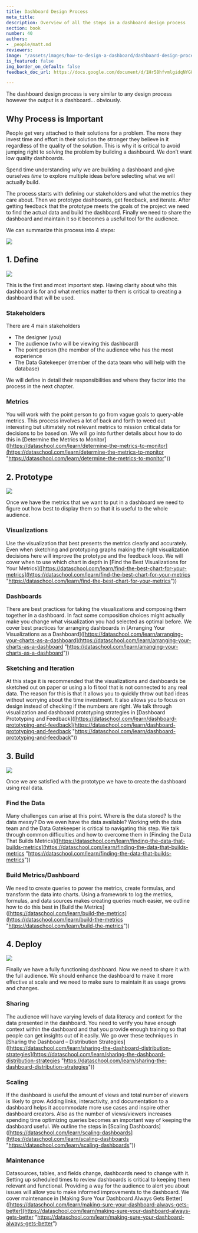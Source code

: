 ```yaml
---
title: Dashboard Design Process
meta_title: 
description: Overview of all the steps in a dashboard design process
section: book
number: 40
authors:
- _people/matt.md
reviewers: 
image: "/assets/images/how-to-design-a-dashboard/dashboard-design-process/dash-design-process-overview.jpg"
is_featured: false
img_border_on_default: false
feedback_doc_url: https://docs.google.com/document/d/1Hr58hfvmlgidqNYG8E-vwTid2lQwbXi8621lsktysH0/edit?usp=sharing

---
```

The dashboard design process is very similar to any design process however the output is a dashboard… obviously.

## Why Process is Important

People get very attached to their solutions for a problem. The more they invest time and effort in their solution the stronger they believe in it regardless of the quality of the solution. This is why it is critical to avoid jumping right to solving the problem by building a dashboard. We don’t want low quality dashboards.

Spend time understanding _why_ we are building a dashboard and give ourselves _time_ to explore multiple ideas before selecting what we will actually build.

The process starts with defining our stakeholders and what the metrics they care about. Then we prototype dashboards, get feedback, and iterate. After getting feedback that the prototype meets the goals of the project we need to find the actual data and build the dashboard. Finally we need to share the dashboard and maintain it so it becomes a useful tool for the audience.

We can summarize this process into 4 steps:

![](/assets/images/how-to-design-a-dashboard/dashboard-design-process/dash-design-process-overview.jpg)

## 1. Define

![](/assets/images/how-to-design-a-dashboard/dashboard-design-process/dash-design-define-audience.jpg)

This is the first and most important step. Having clarity about who this dashboard is for and what metrics matter to them is critical to creating a dashboard that will be used.

### Stakeholders

There are 4 main stakeholders

*   The designer (you)
*   The audience (who will be viewing this dashboard)
*   The point person (the member of the audience who has the most experience
*   The Data Gatekeeper (member of the data team who will help with the database)

We will define in detail their responsibilities and where they factor into the process in the next chapter.

### Metrics

You will work with the point person to go from vague goals to query-able metrics. This process involves a lot of back and forth to weed out interesting but ultimately not relevant metrics to mission critical data for decisions to be based on. We will go into further details about how to do this in [Determine the Metrics to Monitor]([https://dataschool.com/learn/determine-the-metrics-to-monitor](https://dataschool.com/learn/determine-the-metrics-to-monitor "https://dataschool.com/learn/determine-the-metrics-to-monitor"))

## 2. Prototype

![](/assets/images/how-to-design-a-dashboard/dashboard-design-process/dash-design-prototype.jpg)

Once we have the metrics that we want to put in a dashboard we need to figure out how best to display them so that it is useful to the whole audience.

### Visualizations

Use the visualization that best presents the metrics clearly and accurately. Even when sketching and prototyping graphs making the right visualization decisions here will improve the prototype and the feedback loop. We will cover when to use which chart in depth in [Find the Best Visualizations for Your Metrics]([https://dataschool.com/learn/find-the-best-chart-for-your-metrics](https://dataschool.com/learn/find-the-best-chart-for-your-metrics "https://dataschool.com/learn/find-the-best-chart-for-your-metrics"))

### Dashboards

There are best practices for taking the visualizations and composing them together in a dashboard. In fact some composition choices might actually make you change what visualization you had selected as optimal before. We cover best practices for arranging dashboards in [Arranging Your Visualizations as a Dashboard\]([https://dataschool.com/learn/arranging-your-charts-as-a-dashboard](https://dataschool.com/learn/arranging-your-charts-as-a-dashboard "https://dataschool.com/learn/arranging-your-charts-as-a-dashboard"))

### Sketching and Iteration

At this stage it is recommended that the visualizations and dashboards be sketched out on paper or using a lo fi tool that is not connected to any real data. The reason for this is that it allows you to quickly throw out bad ideas without worrying about the time investment. It also allows you to focus on design instead of checking if the numbers are right. We talk through visualization and dashboard prototyping strategies in [Dashboard Prototyping and Feedback\]([https://dataschool.com/learn/dashboard-prototyping-and-feedback](https://dataschool.com/learn/dashboard-prototyping-and-feedback "https://dataschool.com/learn/dashboard-prototyping-and-feedback"))

## 3. Build

![](/assets/images/how-to-design-a-dashboard/dashboard-design-process/dash-desig-build.jpg)

Once we are satisfied with the prototype we have to create the dashboard using real data.

### Find the Data

Many challenges can arise at this point. Where is the data stored? Is the data messy? Do we even have the data available? Working with the data team and the Data Gatekeeper is critical to navigating this step. We talk through common difficulties and how to overcome them in [Finding the Data That Builds Metrics]([https://dataschool.com/learn/finding-the-data-that-builds-metrics](https://dataschool.com/learn/finding-the-data-that-builds-metrics "https://dataschool.com/learn/finding-the-data-that-builds-metrics"))

### Build Metrics/Dashboard

We need to create queries to power the metrics, create formulas, and transform the data into charts. Using a framework to log the metrics, formulas, and data sources makes creating queries much easier, we outline how to do this best in [Build the Metrics]([https://dataschool.com/learn/build-the-metrics](https://dataschool.com/learn/build-the-metrics "https://dataschool.com/learn/build-the-metrics"))

## 4. Deploy

![](/assets/images/how-to-design-a-dashboard/dashboard-design-process/dash-design-deploy.png)

Finally we have a fully functioning dashboard. Now we need to share it with the full audience. We should enhance the dashboard to make it more effective at scale and we need to make sure to maintain it as usage grows and changes.

### Sharing

The audience will have varying levels of data literacy and context for the data presented in the dashboard. You need to verify you have enough context within the dashboard and that you provide enough training so that people can get insights out of it easily. We go over these techniques in [Sharing the Dashboard – Distribution Strategies]([https://dataschool.com/learn/sharing-the-dashboard-distribution-strategies](https://dataschool.com/learn/sharing-the-dashboard-distribution-strategies "https://dataschool.com/learn/sharing-the-dashboard-distribution-strategies"))

### Scaling

If the dashboard is useful the amount of views and total number of viewers is likely to grow. Adding links, interactivity, and documentation to a dashboard helps it accommodate more use cases and inspire other dashboard creators. Also as the number of views/viewers increases spending time optimizing queries becomes an important way of keeping the dashboard useful. We outline the steps in [Scaling Dashboards]([https://dataschool.com/learn/scaling-dashboards](https://dataschool.com/learn/scaling-dashboards "https://dataschool.com/learn/scaling-dashboards"))

### Maintenance

Datasources, tables, and fields change, dashboards need to change with it. Setting up scheduled times to review dashboards is critical to keeping them relevant and functional. Providing a way for the audience to alert you about issues will allow you to make informed improvements to the dashboard. We cover maintenance in [Making Sure Your Dashboard Always Gets Better]([https://dataschool.com/learn/making-sure-your-dashboard-always-gets-better](https://dataschool.com/learn/making-sure-your-dashboard-always-gets-better "https://dataschool.com/learn/making-sure-your-dashboard-always-gets-better")